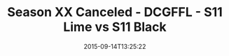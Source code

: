---
title: Season XX Canceled - DCGFFL - S11 Lime vs S11 Black
teams-score:
- team: _teams/s11-lime.md
  score: 22
- team: _teams/s11-black.md
  score: 18
mvp: MopTop (Lime), Jason Clevenger (Black)
game-ball: ''
sportsperson: ''
season: 11
week: 1
date: '2015-09-14T13:25:22'
pageid: season-11-week-1-928-vs-924
---